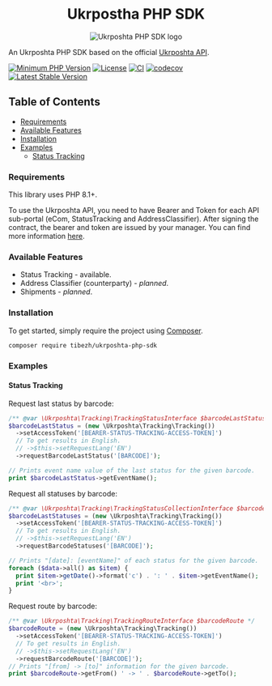 <h1 align="center">Ukrpostha PHP SDK</h1>
<p align="center">
    <img src="https://raw.githubusercontent.com/tibezh/ukrposhta-php-sdk/master/doc/assets/ukrposhta_logo.svg" title="Ukrposhta PHP SDK" alt="Ukrposhta PHP SDK logo">
</p>

An Ukrposhta PHP SDK based on the official [Ukrposhta API].

<p align="center">

[![Minimum PHP Version](http://img.shields.io/badge/php-%3E%3D8.1-8892BF.svg)](https://php.net/)
[![License](https://img.shields.io/badge/license-MIT-green)](https://github.com/tibezh/ukrposhta-php-sdk/blob/master/LICENSE)
[![CI](https://github.com/tibezh/ukrposhta-php-sdk/actions/workflows/ci.yml/badge.svg)](https://github.com/tibezh/ukrposhta-php-sdk/actions/workflows/ci.yml)
[![codecov](https://codecov.io/gh/tibezh/ukrposhta-php-sdk/graph/badge.svg?token=PPRCRB96LZ)](https://codecov.io/gh/tibezh/ukrposhta-php-sdk)
[![Latest Stable Version](https://img.shields.io/packagist/v/tibezh/ukrposhta-php-sdk.svg)](https://packagist.org/packages/tibezh/ukrposhta-php-sdk)

</p>

## Table of Contents
* [Requirements](#-requirements)
* [Available Features](#-available-features)
* [Installation](#-installation)
* [Examples](#-examples)
  * [Status Tracking](#-status-tracking)


<a name="requirements"></a>
### Requirements
This library uses PHP 8.1+.

To use the Ukrposhta API, you need to have Bearer and Token for each API sub-portal (eCom, StatusTracking and AddressClassifier).
After signing the contract, the bearer and token are issued by your manager.
You can find more information [here](https://dev.ukrposhta.ua/for-business).


<a name="available-features"></a>
### Available Features
* Status Tracking - available.
* Address Classifier (counterparty) - _planned_.
* Shipments - _planned_.


<a name="installation"></a>
### Installation
To get started, simply require the project using [Composer](https://getcomposer.org/).

```bash
composer require tibezh/ukrposhta-php-sdk
```


<a name="examples"></a>
### Examples

<a name="status-tracking"></a>
#### Status Tracking

Request last status by barcode:
```php
/** @var \Ukrposhta\Tracking\TrackingStatusInterface $barcodeLastStatus */
$barcodeLastStatus = (new \Ukrposhta\Tracking\Tracking())
  ->setAccessToken('[BEARER-STATUS-TRACKING-ACCESS-TOKEN]')
  // To get results in English.
  // ->$this->setRequestLang('EN')
  ->requestBarcodeLastStatus('[BARCODE]');

// Prints event name value of the last status for the given barcode.
print $barcodeLastStatus->getEventName();
```

Request all statuses by barcode:
```php
/** @var \Ukrposhta\Tracking\TrackingStatusCollectionInterface $barcodeLastStatuses */
$barcodeLastStatuses = (new \Ukrposhta\Tracking\Tracking())
  ->setAccessToken('[BEARER-STATUS-TRACKING-ACCESS-TOKEN]')
  // To get results in English.
  // ->$this->setRequestLang('EN')
  ->requestBarcodeStatuses('[BARCODE]');

// Prints "[date]: [eventName]" of each status for the given barcode.
foreach ($data->all() as $item) {
  print $item->getDate()->format('c') . ': ' . $item->getEventName();
  print '<br>';
}
```

Request route by barcode:
```php
/** @var \Ukrposhta\Tracking\TrackingRouteInterface $barcodeRoute */
$barcodeRoute = (new \Ukrposhta\Tracking\Tracking())
  ->setAccessToken('[BEARER-STATUS-TRACKING-ACCESS-TOKEN]')
  // To get results in English.
  // ->$this->setRequestLang('EN')
  ->requestBarcodeRoute('[BARCODE]');
// Prints "[from] -> [to]" information for the given barcode.
print $barcodeRoute->getFrom() ' -> ' . $barcodeRoute->getTo();
```

[Ukrposhta API]: https://dev.ukrposhta.ua/documentation "Ukrposhta API"
